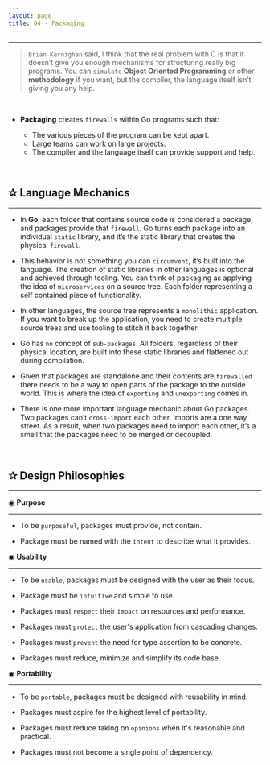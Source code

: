 ```yaml
---
layout: page
title: 04 - Packaging
---
```

***

<!-- markdownlint-disable MD002 -->

> `Brian Kernighan` said,  I think that the real problem with C is that it doesn’t give you enough mechanisms for structuring really big programs. You can `simulate` **Object Oriented Programming** or other **methodology** if you want, but the compiler, the language itself isn’t giving you any help.

&nbsp;

* **Packaging** creates `firewalls` within Go programs such that:

  * The various pieces of the program can be kept apart.
  * Large teams can work on large projects.
  * The compiler and the language itself can provide support and help.

&nbsp;

## ✰ Language Mechanics

***

* In __Go__, each folder that contains source code is considered a package, and packages provide that `firewall`. Go turns each package into an individual `static` library, and it’s the static library that creates the physical `firewall`.

* This behavior is not something you can `circumvent`, it’s built into the language. The creation of static libraries in other languages is optional and achieved through tooling. You can think of packaging as applying the idea of `microservices` on a source tree. Each folder representing a self contained piece of functionality.

* In other languages, the source tree represents a `monolithic` application. If you want to break up the application, you need to create multiple source trees and use tooling to stitch it back together.

* Go has `no` concept of `sub-packages`. All folders, regardless of their physical location, are built into these static libraries and flattened out during compilation.

* Given that packages are standalone and their contents are `firewalled` there needs to be a way to open parts of the package to the outside world. This is where the idea of `exporting` and `unexporting` comes in.

* There is one more important language mechanic about Go packages. Two packages can’t `cross-import` each other. Imports are a one way street. As a result, when two packages need to import each other, it’s a smell that the packages need to be merged or decoupled.

&nbsp;

## ✰ Design Philosophies

***

◉ __Purpose__

***

* To be `purposeful`, packages must provide, not contain.

* Package must be named with the `intent` to describe what it provides.

◉ __Usability__

***

* To be `usable`, packages must be designed with the user as their focus.

* Package must be `intuitive` and simple to use.

* Packages must `respect` their `impact` on resources and performance.

* Packages must `protect` the user's application from cascading changes.

* Packages must `prevent` the need for type assertion to be concrete.

* Packages must reduce, minimize and simplify its code base.

◉ __Portability__

***

* To be `portable`, packages must be designed with reusability in mind.

* Packages must aspire for the highest level of portability.

* Packages must reduce taking on `opinions` when it's reasonable and practical.

* Packages must not become a single point of dependency.